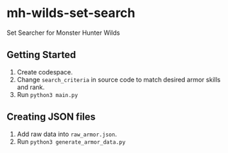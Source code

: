 # mh-wilds-set-search
Set Searcher for Monster Hunter Wilds

## Getting Started

1. Create codespace.
2. Change `search_criteria` in source code to match desired armor skills and rank.
3. Run `python3 main.py`

## Creating JSON files

1. Add raw data into `raw_armor.json`.
2. Run `python3 generate_armor_data.py`